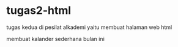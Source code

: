 # tugas2-html
tugas kedua di pesilat alkademi yaitu membuat halaman web html

membuat kalander sederhana bulan ini
